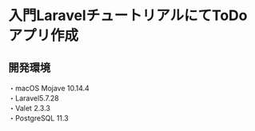 # 入門LaravelチュートリアルにてToDoアプリ作成

## 開発環境

・macOS Mojave 10.14.4 <br>
・Laravel5.7.28<br>
・Valet 2.3.3<br>
・PostgreSQL 11.3<br>

